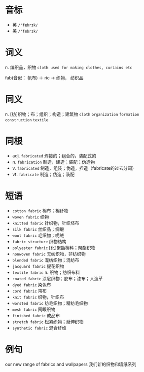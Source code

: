 # 音标

- 英 `/'fæbrɪk/`
- 美 `/'fæbrɪk/`

# 词义

n. 编织品，织物
`cloth used for making clothes, curtains etc`



fab(音似： 帆布) ＋ ric → 织物， 纺织品

# 同义

n. [纺]织物；布；组织；构造；建筑物
`cloth` `organization` `formation` `construction` `textile`

# 同根

- adj. `fabricated` 焊接的；组合的，装配式的
- n. `fabrication` 制造，建造；装配；伪造物
- v. `fabricated` 制造，组装；伪造，捏造（fabricate的过去分词）
- vt. `fabricate` 制造；伪造；装配

# 短语

- `cotton fabric` 棉布；棉纤物
- `woven fabric` 织物
- `knitted fabric` 针织物，针织坯布
- `silk fabric` 丝织品；绸缎
- `wool fabric` 毛织物；呢绒
- `fabric structure` 织物结构
- `polyester fabric` [化]聚酯棉料；聚酯织物
- `nonwoven fabric` 无纺织物，非纺织物
- `blended fabric` 混纺织物；混纺布
- `jacquard fabric` 提花织物
- `textile fabric` n. 织物；纺织布料
- `coated fabric` 涂层织物；胶布；漆布；人造革
- `dyed fabric` 染色布
- `cord fabric` 帘布
- `knit fabric` 织物，针织布
- `worsted fabric` 纺毛织物；精纺毛织物
- `mesh fabric` 网眼织物
- `finished fabric` 成品布
- `stretch fabric` 松紧织物；延伸织物
- `synthetic fabric` 混合纤维

# 例句

our new range of fabrics and wallpapers
我们新的织物和墙纸系列


